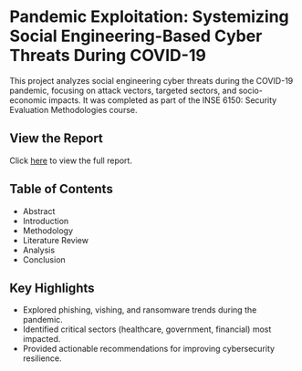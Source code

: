 # Pandemic Exploitation: Systemizing Social Engineering-Based Cyber Threats During COVID-19

This project analyzes social engineering cyber threats during the COVID-19 pandemic, focusing on attack vectors, targeted sectors, and socio-economic impacts. It was completed as part of the INSE 6150: Security Evaluation Methodologies course.

## View the Report

Click [here](40275019_40296526_project.pdf) to view the full report.

## Table of Contents
- Abstract
- Introduction
- Methodology
- Literature Review
- Analysis
- Conclusion

## Key Highlights
- Explored phishing, vishing, and ransomware trends during the pandemic.
- Identified critical sectors (healthcare, government, financial) most impacted.
- Provided actionable recommendations for improving cybersecurity resilience.

